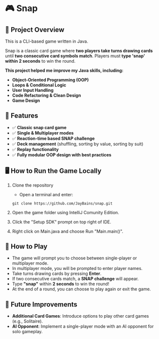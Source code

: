 # 🎮 Snap

## 📌 **Project Overview**

This is a CLI-based game written in Java.

Snap is a classic card game where **two players take turns drawing cards** until **two consecutive card symbols match**. Players must **type 'snap' within 2 seconds** to win the round.

**This project helped me **improve my Java skills**, including:**
- **Object-Oriented Programming (OOP)**
- **Loops & Conditional Logic**
- **User Input Handling**
- **Code Refactoring & Clean Design**
- **Game Design**

## 🚀 **Features**
- ✅ **Classic snap card game**
- ✅ **Single & Multiplayer modes**
- ✅ **Reaction-time based SNAP challenge**
- ✅ **Deck management** (shuffling, sorting by value, sorting by suit)
- ✅ **Replay functionality**
- ✅ **Fully modular OOP design with best practices**

## 🖥️ **How to Run the Game Locally**
1. Clone the repository
   - Open a terminal and enter:
   ```
   git clone https://github.com/JayBains/snap.git
   ```
   
2. Open the game folder using IntelliJ Comunity Edition.

3. Click the "Setup SDK" prompt on top right of IDE.

4. Right click on Main.java and choose Run "Main.main()".
    
## 🎲 **How to Play**
- The game will prompt you to choose between single-player or multiplayer mode.
- In multiplayer mode, you will be prompted to enter player names.
- Take turns drawing cards by pressing **Enter**.
- If two consecutive cards match, a **SNAP challenge** will appear.
- Type **"snap"** within **2 seconds** to win the round!
- At the end of a round, you can choose to play again or exit the game.

## 🌟 **Future Improvements**
- **Additional Card Games**: Introduce options to play other card games (e.g., Solitaire).
- **AI Opponent**: Implement a single-player mode with an AI opponent for solo gameplay.
